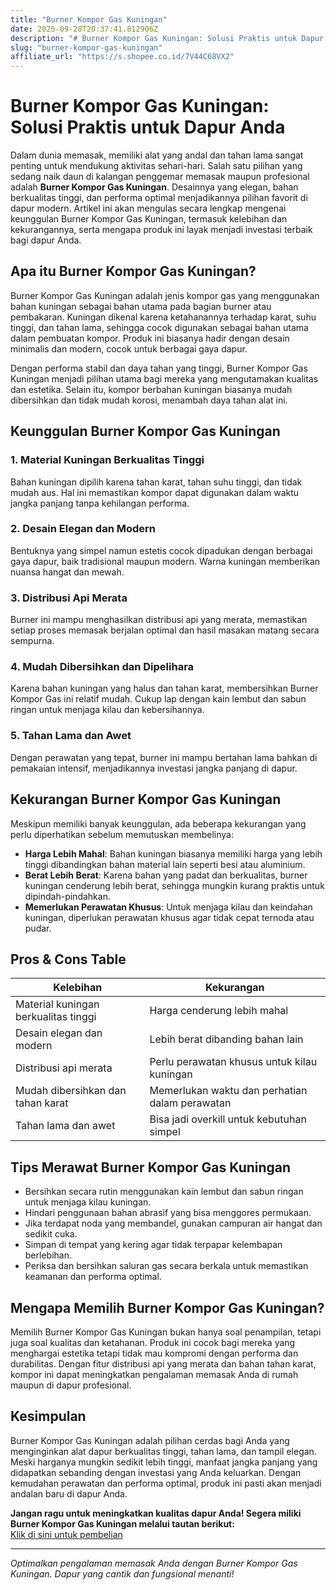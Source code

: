 ```yaml
---
title: "Burner Kompor Gas Kuningan"
date: 2025-09-28T20:37:41.812906Z
description: "# Burner Kompor Gas Kuningan: Solusi Praktis untuk Dapur Anda..."
slug: "burner-kompor-gas-kuningan"
affiliate_url: "https://s.shopee.co.id/7V44C68VX2"
---
```

# Burner Kompor Gas Kuningan: Solusi Praktis untuk Dapur Anda

Dalam dunia memasak, memiliki alat yang andal dan tahan lama sangat penting untuk mendukung aktivitas sehari-hari. Salah satu pilihan yang sedang naik daun di kalangan penggemar memasak maupun profesional adalah **Burner Kompor Gas Kuningan**. Desainnya yang elegan, bahan berkualitas tinggi, dan performa optimal menjadikannya pilihan favorit di dapur modern. Artikel ini akan mengulas secara lengkap mengenai keunggulan Burner Kompor Gas Kuningan, termasuk kelebihan dan kekurangannya, serta mengapa produk ini layak menjadi investasi terbaik bagi dapur Anda.

## Apa itu Burner Kompor Gas Kuningan?

Burner Kompor Gas Kuningan adalah jenis kompor gas yang menggunakan bahan kuningan sebagai bahan utama pada bagian burner atau pembakaran. Kuningan dikenal karena ketahanannya terhadap karat, suhu tinggi, dan tahan lama, sehingga cocok digunakan sebagai bahan utama dalam pembuatan kompor. Produk ini biasanya hadir dengan desain minimalis dan modern, cocok untuk berbagai gaya dapur.

Dengan performa stabil dan daya tahan yang tinggi, Burner Kompor Gas Kuningan menjadi pilihan utama bagi mereka yang mengutamakan kualitas dan estetika. Selain itu, kompor berbahan kuningan biasanya mudah dibersihkan dan tidak mudah korosi, menambah daya tahan alat ini.

## Keunggulan Burner Kompor Gas Kuningan

### 1. Material Kuningan Berkualitas Tinggi

Bahan kuningan dipilih karena tahan karat, tahan suhu tinggi, dan tidak mudah aus. Hal ini memastikan kompor dapat digunakan dalam waktu jangka panjang tanpa kehilangan performa.

### 2. Desain Elegan dan Modern

Bentuknya yang simpel namun estetis cocok dipadukan dengan berbagai gaya dapur, baik tradisional maupun modern. Warna kuningan memberikan nuansa hangat dan mewah.

### 3. Distribusi Api Merata

Burner ini mampu menghasilkan distribusi api yang merata, memastikan setiap proses memasak berjalan optimal dan hasil masakan matang secara sempurna.

### 4. Mudah Dibersihkan dan Dipelihara

Karena bahan kuningan yang halus dan tahan karat, membersihkan Burner Kompor Gas ini relatif mudah. Cukup lap dengan kain lembut dan sabun ringan untuk menjaga kilau dan kebersihannya.

### 5. Tahan Lama dan Awet

Dengan perawatan yang tepat, burner ini mampu bertahan lama bahkan di pemakaian intensif, menjadikannya investasi jangka panjang di dapur.

## Kekurangan Burner Kompor Gas Kuningan

Meskipun memiliki banyak keunggulan, ada beberapa kekurangan yang perlu diperhatikan sebelum memutuskan membelinya:

- **Harga Lebih Mahal**: Bahan kuningan biasanya memiliki harga yang lebih tinggi dibandingkan bahan material lain seperti besi atau aluminium.
- **Berat Lebih Berat**: Karena bahan yang padat dan berkualitas, burner kuningan cenderung lebih berat, sehingga mungkin kurang praktis untuk dipindah-pindahkan.
- **Memerlukan Perawatan Khusus**: Untuk menjaga kilau dan keindahan kuningan, diperlukan perawatan khusus agar tidak cepat ternoda atau pudar.

## Pros & Cons Table

| Kelebihan                     | Kekurangan                              |
|------------------------------|----------------------------------------|
| Material kuningan berkualitas tinggi | Harga cenderung lebih mahal          |
| Desain elegan dan modern    | Lebih berat dibanding bahan lain     |
| Distribusi api merata       | Perlu perawatan khusus untuk kilau kuningan |
| Mudah dibersihkan dan tahan karat | Memerlukan waktu dan perhatian dalam perawatan |
| Tahan lama dan awet        | Bisa jadi overkill untuk kebutuhan simpel |

## Tips Merawat Burner Kompor Gas Kuningan

- Bersihkan secara rutin menggunakan kain lembut dan sabun ringan untuk menjaga kilau kuningan.
- Hindari penggunaan bahan abrasif yang bisa menggores permukaan.
- Jika terdapat noda yang membandel, gunakan campuran air hangat dan sedikit cuka.
- Simpan di tempat yang kering agar tidak terpapar kelembapan berlebihan.
- Periksa dan bersihkan saluran gas secara berkala untuk memastikan keamanan dan performa optimal.

## Mengapa Memilih Burner Kompor Gas Kuningan?

Memilih Burner Kompor Gas Kuningan bukan hanya soal penampilan, tetapi juga soal kualitas dan ketahanan. Produk ini cocok bagi mereka yang menghargai estetika tetapi tidak mau kompromi dengan performa dan durabilitas. Dengan fitur distribusi api yang merata dan bahan tahan karat, kompor ini dapat meningkatkan pengalaman memasak Anda di rumah maupun di dapur profesional.

## Kesimpulan

Burner Kompor Gas Kuningan adalah pilihan cerdas bagi Anda yang menginginkan alat dapur berkualitas tinggi, tahan lama, dan tampil elegan. Meski harganya mungkin sedikit lebih tinggi, manfaat jangka panjang yang didapatkan sebanding dengan investasi yang Anda keluarkan. Dengan kemudahan perawatan dan performa optimal, produk ini pasti akan menjadi andalan baru di dapur Anda.

**Jangan ragu untuk meningkatkan kualitas dapur Anda! Segera miliki Burner Kompor Gas Kuningan melalui tautan berikut:**  
[Klik di sini untuk pembelian](https://s.shopee.co.id/7V44C68VX2)

---

*Optimalkan pengalaman memasak Anda dengan Burner Kompor Gas Kuningan. Dapur yang cantik dan fungsional menanti!*